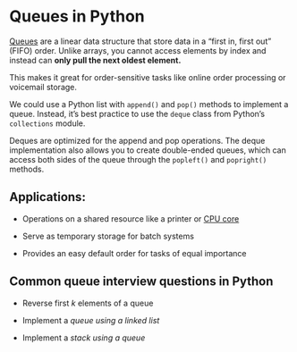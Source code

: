 # Queues in Python

[Queues](https://www.educative.io/blog/data-structures-stack-queue-java-tutorial) are a linear data structure that store data in a “first in, first out” (FIFO) order. Unlike arrays, you cannot access elements by index and instead can **only pull the next oldest element.**

This makes it great for order-sensitive tasks like online order processing or voicemail storage.

We could use a Python list with `append()` and `pop()` methods to implement a queue. Instead, it’s best practice to use the `deque` class from Python’s `collections` module. 

Deques are optimized for the append and pop operations. The deque implementation also allows you to create double-ended queues, which can access both sides of the queue through the `popleft()` and `popright()` methods.

## Applications:

- Operations on a shared resource like a printer or [CPU core](https://www.educative.io/blog/beginners-guide-to-computers-and-programming)


- Serve as temporary storage for batch systems

- Provides an easy default order for tasks of equal importance

## Common queue interview questions in Python

- Reverse first *k* elements of a queue

- Implement a *queue using a linked list*

- Implement a *stack using a queue*